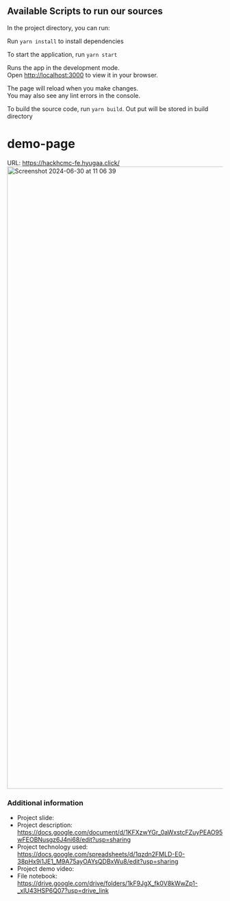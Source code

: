 ## Available Scripts to run our sources

In the project directory, you can run:

Run `yarn install` to install dependencies

To start the application, run `yarn start`

Runs the app in the development mode.\
Open [http://localhost:3000](http://localhost:3000) to view it in your browser.

The page will reload when you make changes.\
You may also see any lint errors in the console.



To build the source code, run `yarn build`. Out put will be stored in build directory

# demo-page

URL: https://hackhcmc-fe.hyugaa.click/
<img width="1452" alt="Screenshot 2024-06-30 at 11 06 39" src="https://github.com/truonggiahuy227/demo-page/assets/56349289/4f16d5a6-42eb-45a8-816b-a433570bf44f">

### Additional information
- Project slide: 
- Project description: https://docs.google.com/document/d/1KFXzwYGr_0aWxstcFZuyPEAO95wFEOBNusgz6J4ni68/edit?usp=sharing
- Project technology used: https://docs.google.com/spreadsheets/d/1qzdn2FMLD-E0-38pHx9i1JE1_M9A75ayOAYsQDBxWu8/edit?usp=sharing
- Project demo video: 
- File notebook: https://drive.google.com/drive/folders/1kF9JgX_fk0V8kWwZp1-_xIU43HSP6Q07?usp=drive_link
